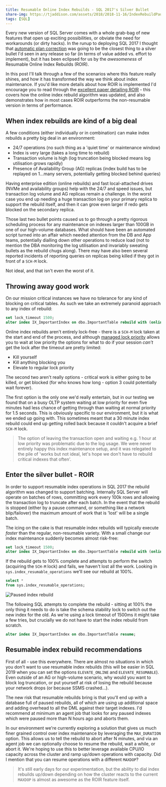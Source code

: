 ```yaml
---
title: Resumable Online Index Rebuilds - SQL 2017's Silver Bullet
share-img: https://tjaddison.com/assets/2018/2018-11-16/IndexRebuildPaused.png
tags: [SQL]
---
```


Every new version of SQL Server comes with a whole grab-bag of new features that open up exciting possibilities, or obviate the need for workarounds (or dirty hacks). In the runup to deploying SQL 2017 I thought that [automatic plan correction] was going to be the closest thing to a silver bullet I'd seen in any release so far (in terms of value added vs. effort to implement), but it has been eclipsed for us by the _awesomeness_ of Resumable Online Index Rebuilds (ROIR).

In this post I'll talk through a few of the scenarios where this feature really shines, and how it has transformed the way we think about index maintenance. If you'd like more details about how ROIR is implemented I'd encourage you to read through the [excellent paper detailing ROIR] - this covers how the online index rebuild algorithm was updated, and also demonstrates how in most cases ROIR outperforms the non-resumable version in terms of performance.

<!--more-->

## When index rebuilds are kind of a big deal

A few conditions (either individually or in combination) can make index rebuilds a pretty big deal in an environment:

- 24/7 operations (no such thing as a 'quiet time' or maintenance window)
- Index is very large (takes a long time to rebuild)
- Transaction volume is high (log truncation being blocked means log utilisation grows rapidly)
- Presence of Availability Group (AG) replicas (index build has to be replayed on 1...many servers, potentially getting blocked behind queries)

Having enterprise edition (online rebuilds) and fast local-attached drives (NVMe and availability groups) help with the 24/7 and speed issues, but transaction log volume and AG replicas remain a challenge. In the worst case you end up needing a huge transaction log on your primary replica to support the rebuild itself, and then it can grow even larger if redo gets blocked on the secondary replica.

Those last two bullet points caused us to go through a pretty rigorous scheduling process for any maintenance on indexes larger than 100GB in one of our high-volume databases. What should have been an automated script turned into an affair which needed attention from the DB and App teams, potentially dialling down other operations to reduce load (not to mention the DBA monitoring the log utilisation and invariably sweating bullets as the rebuild chugs along). There may have also been several reported incidents of reporting queries on replicas being killed if they got in front of a `SCH-M` lock.

Not ideal, and that isn't even the worst of it.

## Throwing away good work

On our mission critical instances we have no tolerance for any kind of blocking on critical tables. As such we take an extremely paranoid approach to any index of rebuild:

```sql
set lock_timeout 1500;
alter index IX_ImportantIndex on dbo.ImportantTable rebuild with (online = on);
```

Online index rebuilds aren't entirely lock-free - there is a `SCH-M` lock taken at the start and end of the process, and although [managed lock priority] allows you to wait at low priority the options for what to do if your session _can't_ get the lock after the timeout are pretty limited:

- Kill yourself
- Kill anything blocking you
- Elevate to regular lock priority

The second two aren't really options - critical work is either going to be killed, or get blocked (for who knows how long - option 3 could potentially wait forever).

The first option is the only one we'd really entertain, but in our testing we found that on a busy OLTP system waiting at low priority for even five minutes had less chance of getting through than waiting at normal priority for 1.5 seconds. This is obviously specific to our environment, but it is what we ended up going with. This sometimes meant that a 30 minute index rebuild could end up getting rolled back because it couldn't acquire a brief `SCH-M` lock.

> The option of leaving the transaction open and waiting e.g. 1 hour at low priority was problematic due to the log usage. We were never entirely happy this index maintenance setup, and it was relegated to the pile of 'works but not ideal, let's hope we don't have to rebuild critical indexes that often'.

## Enter the silver bullet - ROIR

In order to support resumable index operations in SQL 2017 the rebuild algorithm was changed to support batching. Internally SQL Server will operate on batches of rows, committing work every 100k rows and allowing the transaction log to truncate after each batch. In the event that the rebuild is stopped (either by a pause command, or something like a network blip/failover) the maximum amount of work that is 'lost' will be a single batch.

The icing on the cake is that resumable index rebuilds will typically execute _faster_ than the regular, non-resumable variety. With a small change our index maintenance suddenly becomes almost risk-free:

```sql
set lock_timeout 1500;
alter index IX_ImportantIndex on dbo.ImportantTable rebuild with (online = on, resumable = on);
```

If the rebuild gets to 100% complete and attempts to perform the switch (acquiring the `SCH-M` lock) and fails, we haven't lost all the work. Looking in `sys.index_resumable_operations` we'll see our rebuild at 100%.

```sql
select *
from sys.index_resumable_operations;
```

![Paused index rebuild](/assets/2018/2018-11-16/IndexRebuildPaused.png)

The following SQL attempts to complete the rebuild - sitting at 100% the only thing it needs to do is take the schema stability lock to switch out the new index for the old. As we're using a lock timeout of 1500ms it might take a few tries, but crucially we do not have to start the index rebuild from scratch.

```sql
alter index IX_ImportantIndex on dbo.ImportantTable resume;
```

## Resumable index rebuild recommendations

First of all - use this everywhere. There are almost no situations in which you don't want to use resumable index rebuilds (this will be easier in SQL 2019 when you can set the options `ELEVATE_ONLINE` and `ELEVATE_RESUMABLE`). Even outside of an AG or high-volume scenario, why would you want to block log truncation, or put yourself at risk of losing the rebuild because your network drops (or because SSMS crashed...).

The new risk that resumable rebuilds bring is that you'll end up with a database full of paused rebuilds, all of which are using up additional space and adding overhead to all the DML against their target indexes. I'd recommend at minimum an agent job that looks for any paused indexes which were paused more than N hours ago and aborts them.

In our environment we're currently exploring a solution that gives us much finer grained control over index maintenance by leveraging the `MAX_DURATION` option. This allows us to tell the rebuild to abort after N minutes, and via an agent job we can optionally choose to resume the rebuild, wait a while, or abort it. We're hoping to use this to better leverage available CPU/IO capacity across the cluster and ramp up/down operations with capacity. Did I mention that you can resume operations with a different `MAXDOP`?

> It's still early days for our experimentation, but the ability to dial index rebuilds up/down depending on how the cluster reacts to the current `MAXDOP` is almost as awesome as the ROIR feature itself.

[automatic plan correction]: https://docs.microsoft.com/en-us/sql/relational-databases/automatic-tuning/automatic-tuning#automatic-plan-correction
[excellent paper detailing roir]: http://www.vldb.org/pvldb/vol10/p1742-antonopoulos.pdf
[managed lock priority]: https://blogs.msdn.microsoft.com/sql_shep/2014/04/30/sql-server-2014-managed-lock-priority-for-partition-switch-and-online-reindex/
